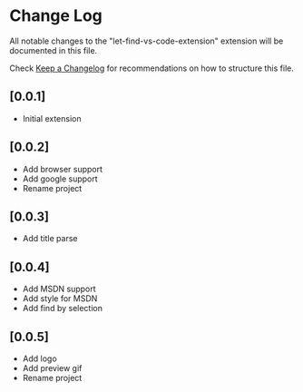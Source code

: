 # Change Log

All notable changes to the "let-find-vs-code-extension" extension will be documented in this file.

Check [Keep a Changelog](http://keepachangelog.com/) for recommendations on how to structure this file.

## [0.0.1]

- Initial extension

## [0.0.2]

- Add browser support
- Add google support
- Rename project

## [0.0.3]

- Add title parse

## [0.0.4]

- Add MSDN support
- Add style for MSDN
- Add find by selection

## [0.0.5]

- Add logo
- Add preview gif
- Rename project